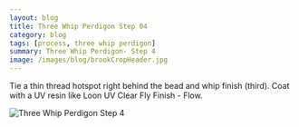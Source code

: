 ```yaml
---
layout: blog
title: Three Whip Perdigon Step 04
category: blog
tags: [process, three whip perdigon]  
summary: Three Whip Perdigon- Step 4
image: /images/blog/brookCropHeader.jpg
---
```


Tie a thin thread hotspot right behind the bead and whip finish (third).  Coat with a UV resin like Loon UV Clear Fly Finish - Flow.

![Three Whip Perdigon Step 4](https://effectiveflybox.github.io/images/posts/2024-02-09-threeWhipPerdigonStep04.jpg "Three Whip Perdigon Step 04")